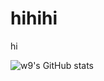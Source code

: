 # hihihi
hi

![w9's GitHub stats](https://github-readme-stats.vercel.app/api?username=windows9xpee&show_icons=true&theme=tokyonight)
